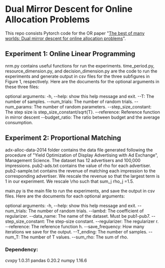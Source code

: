 # Dual Mirror Descent for Online Allocation Problems
This repo consists Pytorch code for the OR paper "[The best of many worlds: Dual mirror descent for online allocation problems](https://pubsonline.informs.org/doi/abs/10.1287/opre.2021.2242?journalCode=opre)".

## Experiment 1: Online Linear Programming

nrm.py contains useful functions for run the experiments. time_period.py, resource_dimension.py, and decision_dimension.py are the code to run the experiments and generate output in csv files for the three subfigures in Figure 1, respectively. Here are the documents for the optional arguments in these three files:

optional arguments:
  -h, --help:            show this help message and exit.
  --T:		       The number of samples.
  --num_trials:	       The number of random trials.
  --num_params:	       The number of random parameters.
  --step_size_constant:  The step size is step_size_constant/sqrt{T}.
  --reference:	       Reference function in mirror descent
  --budget_ratio:	       The ratio between budget and the average consumption.


## Experiment 2: Proportional Matching

adx-alloc-data-2014 folder contains the data file generated following the procedure of "Yield Optimization of Display Advertising with Ad Exchange", Management Science. The dataset has 12 advertisers and 100,000 impressions. pub2-ads.txt contains the value of rho for each advertiser. pub2-sample.txt contains the revenue of matching each impression to the corresponding advertiser. We rescale the revenue so that the largest term is 1 in our experiment. We rescale \rho such that sum_j rho_j =1.5.

main.py is the main file to run the experiments, and save the output in csv files. Here are the documents for each optional arguments:

optional arguments:
  -h, --help:            show this help message and exit.
  --num_trials:       The number of random trials.
  --lambd:         The coefficient of regularizer.
  --data_name:                        The name of the dataset. Must be pub1-pub7.
  --step_size_constant:                        The step-size constant.
  --regularizer:                        The regularizer r.
  --reference:                        The reference function h.
  --save_frequency:                        How many iterations we save for the output.
  --T_ending:   The number of samples.
  --num_T:         The number of T values.
  --sum_rho:    The sum of rho.


### Dependency:
cvxpy                              1.0.31
pandas                             0.20.2
numpy                              1.16.6
